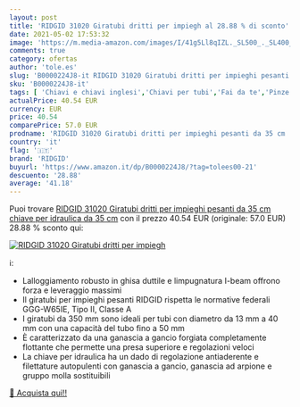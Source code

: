 ```yaml
---
layout: post
title: 'RIDGID 31020 Giratubi dritti per impiegh al 28.88 % di sconto'
date: 2021-05-02 17:53:32
image: 'https://m.media-amazon.com/images/I/41g5Ll8qIZL._SL500_._SL400_.jpg'
comments: true
category: ofertas
author: 'tole.es'
slug: 'B0000224J8-it RIDGID 31020 Giratubi dritti per impieghi pesanti da 35 cm...'
sku: 'B0000224J8-it'
tags: [ 'Chiavi e chiavi inglesi','Chiavi per tubi','Fai da te','Pinze e tenaglie','Pinze regolabili','Utensili a mano','Utensili elettrici e a mano','ridgid', ]
actualPrice: 40.54 EUR
currency: EUR
price: 40.54
comparePrice: 57.0 EUR
prodname: 'RIDGID 31020 Giratubi dritti per impieghi pesanti da 35 cm  chiave per idraulica da 35 cm'
country: 'it'
flag: '🇮🇹'
brand: 'RIDGID'
buyurl: 'https://www.amazon.it/dp/B0000224J8/?tag=tolees00-21'
descuento: '28.88'
average: '41.18'
---
```


Puoi trovare [RIDGID 31020 Giratubi dritti per impieghi pesanti da 35 cm  chiave per idraulica da 35 cm](https://www.amazon.it/dp/B0000224J8/?tag=tolees00-21) con il prezzo 40.54 EUR (originale: 57.0 EUR) 28.88 % sconto qui:

[![RIDGID 31020 Giratubi dritti per impiegh](https://m.media-amazon.com/images/I/41g5Ll8qIZL._SL500_._SL400_.jpg)](https://www.amazon.it/dp/B0000224J8/?tag=tolees00-21)

ℹ️:

- Lalloggiamento robusto in ghisa duttile e limpugnatura I-beam offrono forza e leveraggio massimi
- Il giratubi per impieghi pesanti RIDGID rispetta le normative federali GGG-W65IE, Tipo II, Classe A
- I giratubi da 350 mm sono ideali per tubi con diametro da 13 mm a 40 mm con una capacità del tubo fino a 50 mm
- È caratterizzato da una ganascia a gancio forgiata completamente flottante che permette una presa superiore e regolazioni veloci
- La chiave per idraulica ha un dado di regolazione antiaderente e filettature autopulenti con ganascia a gancio, ganascia ad arpione e gruppo molla sostituibili

[🛒 Acquista qui!!](https://www.amazon.it/dp/B0000224J8/?tag=tolees00-21)
